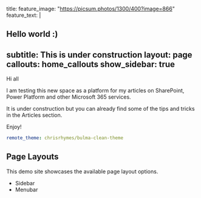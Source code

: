 title: 
feature_image: "https://picsum.photos/1300/400?image=866"
feature_text: |
  ## Hello world :)
  
subtitle: This is under construction
layout: page
callouts: home_callouts
show_sidebar: true  
---

Hi all

I am testing this new space as a platform for my articles on SharePoint, Power Platform and other Microsoft 365 services.

It is under construction but you can already find some of the tips and tricks in the Articles section.

Enjoy!

```yml
remote_theme: chrisrhymes/bulma-clean-theme
```


## Page Layouts

This demo site showcases the available page layout options. 

* Sidebar
* Menubar

